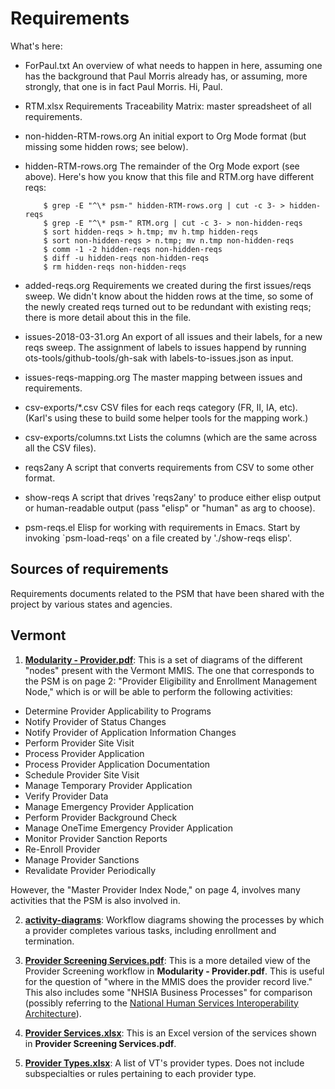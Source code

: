 # Requirements

What's here:

* ForPaul.txt
  An overview of what needs to happen in here, assuming one has the
  background that Paul Morris already has, or assuming, more strongly,
  that one is in fact Paul Morris.  Hi, Paul.

* RTM.xlsx
  Requirements Traceability Matrix: master spreadsheet of all requirements.

* non-hidden-RTM-rows.org
  An initial export to Org Mode format (but missing some hidden rows;
  see below).

* hidden-RTM-rows.org
  The remainder of the Org Mode export (see above).
  Here's how you know that this file and RTM.org have different reqs:

          $ grep -E "^\* psm-" hidden-RTM-rows.org | cut -c 3- > hidden-reqs
          $ grep -E "^\* psm-" RTM.org | cut -c 3- > non-hidden-reqs
          $ sort hidden-reqs > h.tmp; mv h.tmp hidden-reqs
          $ sort non-hidden-reqs > n.tmp; mv n.tmp non-hidden-reqs
          $ comm -1 -2 hidden-reqs non-hidden-reqs 
          $ diff -u hidden-reqs non-hidden-reqs 
          $ rm hidden-reqs non-hidden-reqs 

* added-reqs.org
  Requirements we created during the first issues/reqs sweep.
  We didn't know about the hidden rows at the time, so some
  of the newly created reqs turned out to be redundant with existing
  reqs; there is more detail about this in the file.

* issues-2018-03-31.org
  An export of all issues and their labels, for a new reqs sweep.
  The assignment of labels to issues happend by running
  ots-tools/github-tools/gh-sak with labels-to-issues.json as input.

* issues-reqs-mapping.org
  The master mapping between issues and requirements.

* csv-exports/*.csv
  CSV files for each reqs category (FR, II, IA, etc).
  (Karl's using these to build some helper tools for the mapping work.)

* csv-exports/columns.txt
  Lists the columns (which are the same across all the CSV files).

* reqs2any
  A script that converts requirements from CSV to some other format.

* show-reqs
  A script that drives 'reqs2any' to produce either elisp output or
  human-readable output (pass "elisp" or "human" as arg to choose).

* psm-reqs.el
  Elisp for working with requirements in Emacs.  Start by invoking
  `psm-load-reqs' on a file created by './show-reqs elisp'.

## Sources of requirements

Requirements documents related to the PSM that have been shared with the
project by various states and agencies.

## Vermont

1. [__Modularity - Provider.pdf__](VT/Modularity%20-%20Provider.pdf): This
is a set of diagrams of the different "nodes" present with the Vermont
MMIS.  The one that corresponds to the PSM is on page 2: "Provider
Eligibility and Enrollment Management Node," which is or will be able to
perform the following activities:

- Determine Provider Applicability to Programs
- Notify Provider of Status Changes
- Notify Provider of Application Information Changes
- Perform Provider Site Visit
- Process Provider Application
- Process Provider Application Documentation
- Schedule Provider Site Visit
- Manage Temporary Provider Application
- Verify Provider Data
- Manage Emergency Provider Application
- Perform Provider Background Check
- Manage OneTime Emergency Provider Application
- Monitor Provider Sanction Reports
- Re-Enroll Provider
- Manage Provider Sanctions
- Revalidate Provider Periodically

However, the "Master Provider Index Node," on page 4, involves many
activities that the PSM is also involved in.

2. [__activity-diagrams__](VT/activity-diagrams): Workflow diagrams
showing the processes by which a provider completes various tasks,
including enrollment and termination.

3. [__Provider Screening
Services.pdf__](VT/Provider%20Screening%20Services.pdf): This is a more
detailed view of the Provider Screening workflow in __Modularity -
Provider.pdf__.  This is useful for the question of "where in the MMIS
does the provider record live."  This also includes some "NHSIA Business
Processes" for comparison (possibly referring to the [National Human
Services Interoperability
Architecture](https://www.acf.hhs.gov/nhsia-definition)).

4. [__Provider Services.xlsx__](VT/Provider%20Services.xlsx): This is an
Excel version of the services shown in __Provider Screening
Services.pdf__.

5. [__Provider Types.xlsx__](VT/Provider%20Types.xlsx): A list of VT's
provider types.  Does not include subspecialties or rules pertaining to
each provider type.
